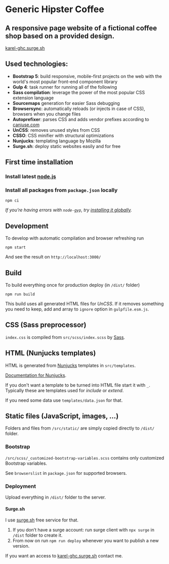 # Generic Hipster Coffee
## A responsive page website of a fictional coffee shop based on a provided design.
[karel-ghc.surge.sh](https://karel-ghc.surge.sh/)

## Used technologies:

-   **Bootstrap 5**: build responsive, mobile-first projects on the web with the world's most popular front-end component library
-   **Gulp 4**: task runner for running all of the following
-   **Sass compilation**: leverage the power of the most popular CSS extension language
-   **Sourcemaps** generation for easier Sass debugging
-   **Browsersync**: automatically reloads (or injects in case of CSS), browsers when you change files
-   **Autoprefixer**: parses CSS and adds vendor prefixes according to [caniuse.com]()
-   **UnCSS**: removes unused styles from CSS
-   **CSSO**: CSS minifier with structural optimizations
-   **Nunjucks**: templating language by Mozilla
-   **Surge.sh**: deploy static websites easily and for free

## First time installation

### Install latest [node.js](https://nodejs.org/)

### Install all packages from `package.json` locally

```shell
npm ci
```

_If you’re having errors with `node-gyp`, try [installing it globally](https://github.com/nodejs/node-gyp#installation)._

## Development

To develop with automatic compilation and browser refreshing run

```shell
npm start
```

And see the result on `http://localhost:3000/`

## Build

To build everything once for production deploy (in `/dist/` folder)

```shell
npm run build
```

This build uses all generated HTML files for _UnCSS_. If it removes something you need to keep, add and array to `ignore` option in `gulpfile.esm.js`.

## CSS (Sass preprocessor)

`index.css` is compiled from `src/scss/index.scss` by [Sass](http://sass-lang.com/).

## HTML (Nunjucks templates)

HTML is generated from [Nunjucks](https://mozilla.github.io/nunjucks/) templates in `src/templates`.

[Documentation for Nunjucks](https://mozilla.github.io/nunjucks/templating.html).

If you don't want a template to be turned into HTML file start it with `_`. Typically these are templates used for _include_ or _extend_.

If you need some data use `templates/data.json` for that.

## Static files (JavaScript, images, …)

Folders and files from `/src/static/` are simply copied directly to `/dist/` folder.

### Bootstrap

`/src/scss/_customized-bootstrap-variables.scss` contains only customized Bootstrap variables.

See `browserslist` in `package.json` for supported browsers.

### Deployment

Upload everything in `/dist/` folder to the server.

#### Surge.sh

I use [surge.sh](https://surge.sh) free service for that.

1. If you don’t have a surge account: run surge client with `npx surge` in `/dist` folder to create it.
1. From now on run `npm run deploy` whenever you want to publish a new version.

If you want an access to [karel-ghc.surge.sh](https://karel-ghc.surge.sh/) contact me.
